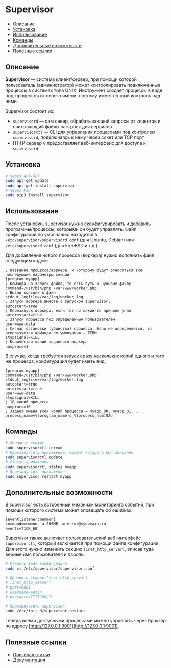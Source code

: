 # Supervisor

- [Описание](#описание)
- [Установка](#установка)
- [Использование](#использование)
- [Команды](#команды)
- [Дополнительные возможности](#дополнительные-возможности)
- [Полезные ссылки](#полезные-ссылки)

## Описание

**Supervisor** — система клиент/сервер, при помощи которой пользователь (администратор) может контролировать подключенные процессы в системах типа UNIX. Инструмент создает процессы в виде под-процессов от своего имени, поэтому имеет полный контроль над ними.

Supervisor состоит из:

- `supervisord` — сам север, обрабатывающий запросы от клиентов и считывающий файлы настроек для сервисов
- `supervisorctl` — CLI для управления процессами под контролем `supervisord`, подключаясь к нему через сокет или TCP порт
- HTTP сервер v предоставляет веб-интерфейс для доступа к `supervisord`


## Установка

```bash
# Через APT-GET
sudo apt-get update
sudo apt-get install supervisor
# Через PIP
sudo pip3 install supervisor
```


## Использование

После установки, supervisor нужно сконфигурировать и добавить программы/процессы, которыми он будет управлять. Файл конфигурации по умолчанию находится в `/etc/supervisor/supervisord.conf` (для Ubuntu, Debian) или `/etc/supervisord.conf` (для FreeBSD и т.д.).

Для добавления нового процесса (воркера) нужно дополнить файл следующим кодом:

```
; Название процесса/воркера, к которому будут относиться все последующие параметры секции
[program:myapp]
; Команда на запуск файла, то есть путь к нужному файлу
command=/usr/bin/php /var/www/worker.php
; Вывод консоли в файл
stdout_logfile=/var/log/worker.log
; Запуск воркера вместе с запуском supervisor;
autostart=true
; Перезапуск воркера, если тот по какой-то причине упал
autorestart=true
; Запуск процесса под определенным пользователем
user=www-data
; Сигнал остановки (убийства) процесса. Если не определяется, то используется команда по умолчанию — TERM
stopsignal=KILL
; Количество копий заданного воркера
numprocs=1
```

В случае, когда требуется запуск сразу нескольких копий одного и того же процесса, конфигурация будет иметь вид:

```
[program:myapp]
command=/usr/bin/php /var/www/worker.php
stdout_logfile=/var/log/worker.log
autostart=true
autorestart=true
user=www-data
stopsignal=KILL
; 10 копий процесса
numprocs=10
; Задает имена всех копий процесса — myapp_00, myapp_01, ...
process_name=%(program_name)s_%(process_num)02d
```


## Команды

```bash
# Обновить конфиг
sudo supervisorctl reread
# Перезапустить приложение, конфиг которого был обновлен
sudo supervisorctl update
# Статус приложения
sudo supervisorctl status myapp
# Перезапустить приложение
sudo supervisor restart myapp
```



## Дополнительные возможности

В supervisor есть встроенный механизм мониторинга событий, при помощи которого система может оповещать об ошибках:

```
[eventlistener:memmon]
command=memmon -a 200MB -m error@mydomain.ru
events=TICK_60
```

Supervisor также включает пользовательский веб-интерфейс `supervisorctl`, который включается при помощи файла конфигурации. Для этого нужно изменить секцию `[inet_http_server]`, вписав туда верные имя пользователя и пароль:

```bash
# Открыть файл конфигурации
sudo vi /etc/supervisor/supervisor.conf

# Обновить секцию [inet_http_server]
# [inet_http_server]
# port=9001
# username=admin
# password=IT7lCdCpTn

# Перезапустить supervisor
sudo /etc/init.d/supervisor restart
```

Теперь всеми доступными процессами можно управлять через браузер по адресу [http://127.0.0.1:9001](http://127.0.0.1:9001).



## Полезные ссылки

- [Оригинал статьи](https://ruhighload.com/%D0%97%D0%B0%D0%BF%D1%83%D1%81%D0%BA+%D0%BF%D1%80%D0%BE%D1%86%D0%B5%D1%81%D1%81%D0%BE%D0%B2+%D0%B2+supervisor)
- [Документация](http://supervisord.org/)